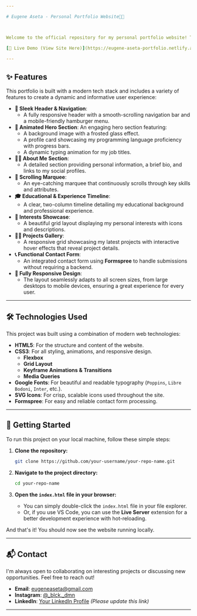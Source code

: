 ```yaml
---

# Eugene Aseta - Personal Portfolio Website🥳🥳



Welcome to the official repository for my personal portfolio website! This project is a comprehensive showcase of my skills in front-end web development, created with a passion for clean design, engaging animations, and a user-centric experience.

[🚀 Live Demo (View Site Here)](https://eugene-aseta-portfolio.netlify.app/)

---
```


## ✨ Features

This portfolio is built with a modern tech stack and includes a variety of features to create a dynamic and informative user experience:

-   **🎨 Sleek Header & Navigation**:
       - A fully responsive header with a smooth-scrolling navigation bar and a mobile-friendly hamburger menu.
-   **🌟 Animated Hero Section**: An engaging hero section featuring:
    -   A background image with a frosted glass effect.
    -   A profile card showcasing my programming language proficiency with progress bars.
    -   A dynamic typing animation for my job titles.
-   **🧑‍🦰 About Me Section**:
       - A detailed section providing personal information, a brief bio, and links to my social profiles.
-   **📜 Scrolling Marquee**:
       - An eye-catching marquee that continuously scrolls through key skills and attributes.
-   **🎓 Educational & Experience Timeline**:
       - A clear, two-column timeline detailing my educational background and professional experience.
-   **💌 Interests Showcase**:
       - A beautiful grid layout displaying my personal interests with icons and descriptions.
-   **🧑‍💻 Projects Gallery**:
       - A responsive grid showcasing my latest projects with interactive hover effects that reveal project details.
-   **📞 Functional Contact Form**:
       - An integrated contact form using **Formspree** to handle submissions without requiring a backend.
-   **📱 Fully Responsive Design**:
       - The layout seamlessly adapts to all screen sizes, from large desktops to mobile devices, ensuring a great experience for every user.

---

## 🛠️ Technologies Used

This project was built using a combination of modern web technologies:

-   **HTML5**: For the structure and content of the website.
-   **CSS3**: For all styling, animations, and responsive design.
    -   **Flexbox**
    -   **Grid Layout**
    -   **Keyframe Animations & Transitions**
    -   **Media Queries**
-   **Google Fonts**: For beautiful and readable typography (`Poppins`, `Libre Bodoni`, `Inter`, etc.).
-   **SVG Icons**: For crisp, scalable icons used throughout the site.
-   **Formspree**: For easy and reliable contact form processing.

---

## 🚀 Getting Started

To run this project on your local machine, follow these simple steps:

1.  **Clone the repository:**
    ```bash
    git clone https://github.com/your-username/your-repo-name.git
    ```

2.  **Navigate to the project directory:**
    ```bash
    cd your-repo-name
    ```

3.  **Open the `index.html` file in your browser:**
    -   You can simply double-click the `index.html` file in your file explorer.
    -   Or, if you use VS Code, you can use the **Live Server** extension for a better development experience with hot-reloading.

And that's it! You should now see the website running locally.

---

## 📬 Contact

I'm always open to collaborating on interesting projects or discussing new opportunities. Feel free to reach out!

-   **Email**: [eugeneaseta@gmail.com](mailto:eugeneaseta@gmail.com)
-   **Instagram**: [@_blck._dmn](https://www.instagram.com/_blck._dmn/)
-   **LinkedIn**: [Your LinkedIn Profile](https://linkedin.com/in/your-profile) *(Please update this link)*

---
